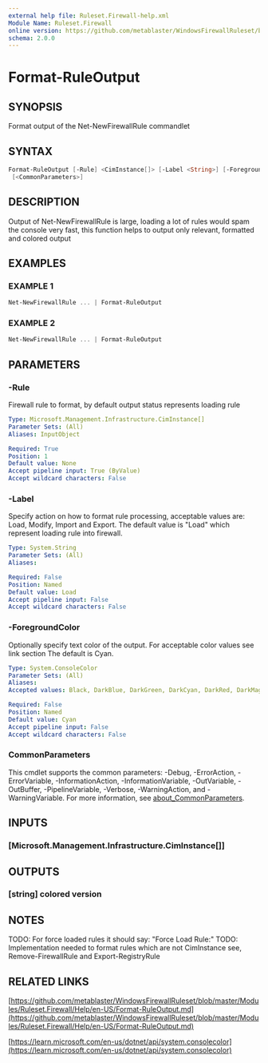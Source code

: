 ```yaml
---
external help file: Ruleset.Firewall-help.xml
Module Name: Ruleset.Firewall
online version: https://github.com/metablaster/WindowsFirewallRuleset/blob/master/Modules/Ruleset.Firewall/Help/en-US/Format-RuleOutput.md
schema: 2.0.0
---
```


# Format-RuleOutput

## SYNOPSIS

Format output of the Net-NewFirewallRule commandlet

## SYNTAX

```powershell
Format-RuleOutput [-Rule] <CimInstance[]> [-Label <String>] [-ForegroundColor <ConsoleColor>]
 [<CommonParameters>]
```

## DESCRIPTION

Output of Net-NewFirewallRule is large, loading a lot of rules would spam the console
very fast, this function helps to output only relevant, formatted and colored output

## EXAMPLES

### EXAMPLE 1

```powershell
Net-NewFirewallRule ... | Format-RuleOutput
```

### EXAMPLE 2

```powershell
Net-NewFirewallRule ... | Format-RuleOutput
```

## PARAMETERS

### -Rule

Firewall rule to format, by default output status represents loading rule

```yaml
Type: Microsoft.Management.Infrastructure.CimInstance[]
Parameter Sets: (All)
Aliases: InputObject

Required: True
Position: 1
Default value: None
Accept pipeline input: True (ByValue)
Accept wildcard characters: False
```

### -Label

Specify action on how to format rule processing, acceptable values are:
Load, Modify, Import and Export.
The default value is "Load" which represent loading rule into firewall.

```yaml
Type: System.String
Parameter Sets: (All)
Aliases:

Required: False
Position: Named
Default value: Load
Accept pipeline input: False
Accept wildcard characters: False
```

### -ForegroundColor

Optionally specify text color of the output.
For acceptable color values see link section
The default is Cyan.

```yaml
Type: System.ConsoleColor
Parameter Sets: (All)
Aliases:
Accepted values: Black, DarkBlue, DarkGreen, DarkCyan, DarkRed, DarkMagenta, DarkYellow, Gray, DarkGray, Blue, Green, Cyan, Red, Magenta, Yellow, White

Required: False
Position: Named
Default value: Cyan
Accept pipeline input: False
Accept wildcard characters: False
```

### CommonParameters

This cmdlet supports the common parameters: -Debug, -ErrorAction, -ErrorVariable, -InformationAction, -InformationVariable, -OutVariable, -OutBuffer, -PipelineVariable, -Verbose, -WarningAction, and -WarningVariable. For more information, see [about_CommonParameters](http://go.microsoft.com/fwlink/?LinkID=113216).

## INPUTS

### [Microsoft.Management.Infrastructure.CimInstance[]]

## OUTPUTS

### [string] colored version

## NOTES

TODO: For force loaded rules it should say: "Force Load Rule:"
TODO: Implementation needed to format rules which are not CimInstance see,
Remove-FirewallRule and Export-RegistryRule

## RELATED LINKS

[https://github.com/metablaster/WindowsFirewallRuleset/blob/master/Modules/Ruleset.Firewall/Help/en-US/Format-RuleOutput.md](https://github.com/metablaster/WindowsFirewallRuleset/blob/master/Modules/Ruleset.Firewall/Help/en-US/Format-RuleOutput.md)

[https://learn.microsoft.com/en-us/dotnet/api/system.consolecolor](https://learn.microsoft.com/en-us/dotnet/api/system.consolecolor)
